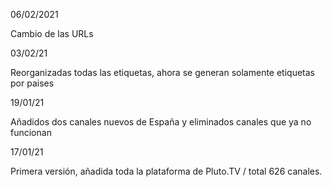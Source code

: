 06/02/2021

Cambio de las URLs

03/02/21

Reorganizadas todas las etiquetas, ahora se generan solamente etiquetas por paises

19/01/21

Añadidos dos canales nuevos de España y eliminados canales que ya no funcionan

17/01/21

Primera versión, añadida toda la plataforma de Pluto.TV / total 626 canales.
